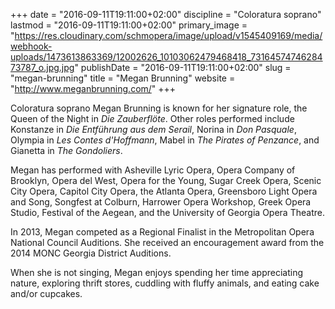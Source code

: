 +++
date = "2016-09-11T19:11:00+02:00"
discipline = "Coloratura soprano"
lastmod = "2016-09-11T19:11:00+02:00"
primary_image = "https://res.cloudinary.com/schmopera/image/upload/v1545409169/media/webhook-uploads/1473613863369/12002626_10103062479468418_7316457474628473787_o.jpg.jpg"
publishDate = "2016-09-11T19:11:00+02:00"
slug = "megan-brunning"
title = "Megan Brunning"
website = "http://www.meganbrunning.com/"
+++

Coloratura soprano Megan Brunning is known for her signature role, the Queen of the Night in *Die Zauberflöte*. Other roles performed include Konstanze in *Die Entführung aus dem Serail*, Norina in *Don Pasquale*, Olympia in *Les Contes d'Hoffmann*, Mabel in *The Pirates of Penzance*, and Gianetta in *The Gondoliers*.
 
Megan has performed with Asheville Lyric Opera, Opera Company of Brooklyn, Opera del West, Opera for the Young, Sugar Creek Opera, Scenic City Opera, Capitol City Opera, the Atlanta Opera, Greensboro Light Opera and Song, Songfest at Colburn, Harrower Opera Workshop, Greek Opera Studio, Festival of the Aegean, and the University of Georgia Opera Theatre. 
 
In 2013, Megan competed as a Regional Finalist in the Metropolitan Opera National Council Auditions. She received an encouragement award from the 2014 MONC Georgia District Auditions.
 
When she is not singing, Megan enjoys spending her time appreciating nature, exploring thrift stores, cuddling with fluffy animals, and eating cake and/or cupcakes.
